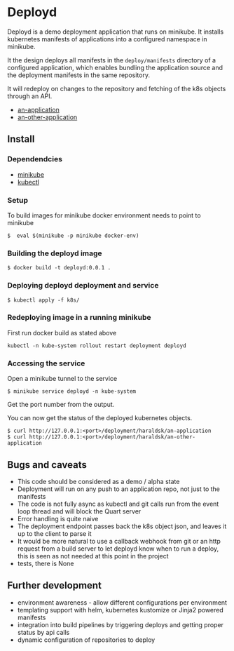 # Deployd

Deployd is a demo deployment application that runs on minikube.
It installs kubernetes manifests of applications into a configured namespace in
minikube.

It the design deploys all manifests in the `deploy/manifests` directory of a
configured application, which enables bundling the application source
and the deployment manifests in the same repository.

It will redeploy on changes to the repository and fetching of the k8s
objects through an API.

* [an-application](https://github.com/haraldsk/an-application)
* [an-other-application](https://github.com/haraldsk/an-other-application)

## Install

### Dependendcies
* [minikube](https://minikube.sigs.k8s.io/docs/start/)
* [kubectl](https://kubernetes.io/docs/tasks/tools/)

### Setup

To build images for minikube docker environment needs to point to
minikube

```
$  eval $(minikube -p minikube docker-env)
```

### Building the deployd image

```
$ docker build -t deployd:0.0.1 .
```

### Deploying deployd deployment and service

```
$ kubectl apply -f k8s/
```

### Redeploying image in a running minikube

First run docker build as stated above

```
kubectl -n kube-system rollout restart deployment deployd
```

### Accessing the service

Open a minikube tunnel to the service

```
$ minikube service deployd -n kube-system
```

Get the port number from the output.

You can now get the status of the deployed kubernetes objects.

```
$ curl http://127.0.0.1:<port>/deployment/haraldsk/an-application
$ curl http://127.0.0.1:<port>/deployment/haraldsk/an-other-application
```

## Bugs and caveats
* This code should be considered as a demo / alpha state
* Deployment will run on any push to an application repo, not just to
  the manifests
* The code is not fully async as kubectl and git calls run from the
  event loop thread and will block the Quart server
* Error handling is quite naive
* The deployment endpoint passes back the k8s object json, and leaves it
  up to the client to parse it
* It would be more natural to use a callback webhook from git or an http
  request from a build server to let deployd know when to run a deploy,
  this is seen as not needed at this point in the project
* tests, there is None

## Further development
* environment awareness - allow different configurations per environment
* templating support with helm, kubernetes kustomize or Jinja2 powered
  manifests
* integration into build pipelines by triggering deploys and
  getting proper status by api calls
* dynamic configuration of repositories to deploy
